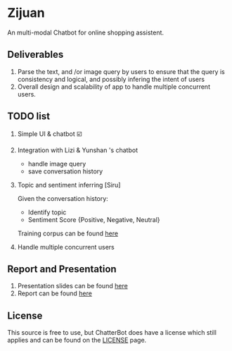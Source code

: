 # Zijuan

An multi-modal Chatbot for online shopping assistent.

## Deliverables

1. Parse the text, and /or image query by users to ensure that the query is consistency and logical, and possibly infering the intent of users 
2. Overall design and scalability of app to handle multiple concurrent users.

## TODO list

1. Simple UI & chatbot ☑️

2. Integration with Lizi & Yunshan 's chatbot

    * handle image query
    * save conversation history

3. Topic and sentiment inferring  [Siru]

   Given the conversation history:

   * Identify topic
   * Sentiment Score {Positive, Negative, Neutral}

   Training corpus can be found [here](https://amritasaha1812.github.io/MMD/download/)

4. Handle multiple concurrent users

## Report and Presentation

1. Presentation slides can be found [here](https://docs.google.com/presentation/d/12VCPJPrAIg1I2sHDaZWW552Rx9hBkgw-QzwJQ1llKhc/edit?usp=sharing)
2. Report can be found [here](https://www.overleaf.com/15066791jkfhnjntgtkc)

## License
This source is free to use, but ChatterBot does have a license which still applies and can be found on the [LICENSE](https://github.com/gunthercox/ChatterBot/blob/master/LICENSE) page.
